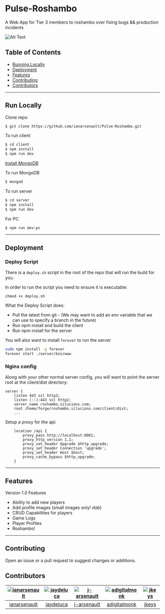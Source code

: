 # Pulse-Roshambo

A Web App for Tier 3 members to roshambo over fixing bugs && production incidents


![Alt Text](https://media0.giphy.com/media/3o6Zt1ogQsYg0rVgbK/giphy.gif)



## Table of Contents
- [Running Locally](#run-locally)
- [Deployment](#deployment)
- [Features](#features)
- [Contributing](#contributing)
- [Contributors](#contributors)

______________________________________________

## Run Locally

Clone repo

```sh
$ git clone https://github.com/ianarsenault/Pulse-Roshambo.git
```

To run client

```sh
$ cd client
$ npm install
$ npm run dev
```

[Install MongoDB](https://treehouse.github.io/installation-guides/mac/mongo-mac.html)

To run MongoDB

```sh
$ mongod
```


To run server

```sh
$ cd server
$ npm install
$ npm run dev
```

For PC

```sh
$ npm run dev:pc
```

_____________________________________________

## Deployment

### Deploy Script
There is a `deploy.sh` script in the root of the repo that will run the build for you.

In order to run the script you need to ensure it is executable:
```
chmod +x deploy.sh
```

What the Deploy Script does:  
 - Pull the latest from git 
		- (We may want to add an env variable that we can use to specify a branch in the future)
 - Run npm install and build the client
 - Run npm install for the server
 
 You will also want to install `forever` to run the server  
 ```bash
 sudo npm install -g forever
 forever start ./server/bin/www
```

### Nginx config  
Along with your other normal server config, you will want to point the server root at the client/dist directory:

```
server {
    listen 443 ssl http2;
    listen [::]:443 ssl http2;
    server_name roshambo.silucions.com;
    root /home/forge/roshambo.silucions.com/client/dist;
    ...
```

Setup a proxy for the api:
```
    location /api {
        proxy_pass http://localhost:8081;
        proxy_http_version 1.1;
        proxy_set_header Upgrade $http_upgrade;
        proxy_set_header Connection 'upgrade';
        proxy_set_header Host $host;
        proxy_cache_bypass $http_upgrade;
    }
```
_____________________________________________


## Features

Version 1.0 Features

- Ability to add new players
- Add profile images (small images only! *dab*)
- CRUD Capabilities for players
- Game Logs
- Player Profiles
- Roshambo!


-----------------------------------------------

## Contributing

Open an issue or a pull request to suggest changes or additions.


## Contributors

|  [![ianarsenault](https://avatars2.githubusercontent.com/u/12011826?s=80&v=4&s=40)](https://github.com/ianarsenault) | [![jaydeluca](https://avatars0.githubusercontent.com/u/7630696?s=80&v=4)](https://github.com/jaydeluca) | [![j-arsenault](https://avatars0.githubusercontent.com/u/11837811?s=80&v=4)](https://github.com/j-arsenault)  |  [![adigitalmonk](https://i.imgur.com/X1vPlj1.png?1)](https://github.com/adigitalmonk)  | [![jkeys](https://avatars1.githubusercontent.com/u/11370032?s=80&v=4)](https://github.com/jkys)  |
| :--:|:--:|:--: | :--: | :--: |
|  [ianarsenault](https://github.com/ianarsenault) | [jaydeluca](https://github.com/jaydeluca) | [j-arsenault](https://github.com/j-arsenault)  |  [adigitalmonk](https://github.com/adigitalmonk)  | [jkeys](https://github.com/jkys)  |
